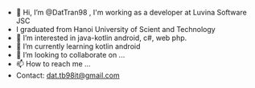 - 👋 Hi, I’m @DatTran98 , I'm working as a developer at Luvina Software JSC
- I graduated from Hanoi University of Scient and Technology
- 👀 I’m interested in java-kotlin android, c#, web php.
- 🌱 I’m currently learning kotlin android
- 💞️ I’m looking to collaborate on ...
- 📫 How to reach me ...
- Contact: dat.tb98it@gmail.com

<!---
DatTran98/DatTran98 is a ✨ special ✨ repository because its `README.md` (this file) appears on your GitHub profile.
You can click the Preview link to take a look at your changes.
--->
